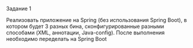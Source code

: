 Задание 1

Реализовать приложение на Spring (без использования Spring Boot), в котором будет 3 разных бина, сконфигурированные
разными способами (XML, аннотации, Java-config). 
После выполнения необходимо переделать на Spring Boot

